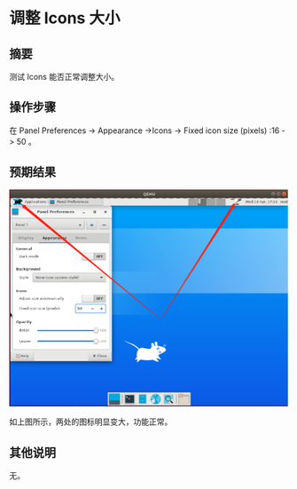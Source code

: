 # 调整 Icons 大小

## 摘要

测试 Icons 能否正常调整大小。

## 操作步骤

在 Panel Preferences -> Appearance ->Icons -> Fixed icon size (pixels) :16 -> 50 。

## 预期结果

![调整Icons大小-1](./img/调整Icons大小-1.png)

如上图所示，两处的图标明显变大，功能正常。

## 其他说明

无。
